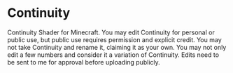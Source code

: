 # Continuity
Continuity Shader for Minecraft.
You may edit Continuity for personal or public use, but public use requires permission and explicit credit.
You may not take Continuity and rename it, claiming it as your own.
You may not only edit a few numbers and consider it a variation of Continuity.
Edits need to be sent to me for approval before uploading publicly. 
